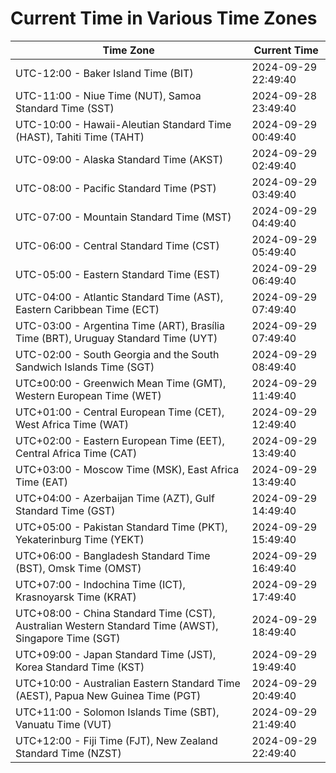 # Current Time in Various Time Zones

| Time Zone | Current Time |
|-----------|--------------|
| UTC-12:00 - Baker Island Time (BIT) | 2024-09-29 22:49:40 |
| UTC-11:00 - Niue Time (NUT), Samoa Standard Time (SST) | 2024-09-28 23:49:40 |
| UTC-10:00 - Hawaii-Aleutian Standard Time (HAST), Tahiti Time (TAHT) | 2024-09-29 00:49:40 |
| UTC-09:00 - Alaska Standard Time (AKST) | 2024-09-29 02:49:40 |
| UTC-08:00 - Pacific Standard Time (PST) | 2024-09-29 03:49:40 |
| UTC-07:00 - Mountain Standard Time (MST) | 2024-09-29 04:49:40 |
| UTC-06:00 - Central Standard Time (CST) | 2024-09-29 05:49:40 |
| UTC-05:00 - Eastern Standard Time (EST) | 2024-09-29 06:49:40 |
| UTC-04:00 - Atlantic Standard Time (AST), Eastern Caribbean Time (ECT) | 2024-09-29 07:49:40 |
| UTC-03:00 - Argentina Time (ART), Brasília Time (BRT), Uruguay Standard Time (UYT) | 2024-09-29 07:49:40 |
| UTC-02:00 - South Georgia and the South Sandwich Islands Time (SGT) | 2024-09-29 08:49:40 |
| UTC±00:00 - Greenwich Mean Time (GMT), Western European Time (WET) | 2024-09-29 11:49:40 |
| UTC+01:00 - Central European Time (CET), West Africa Time (WAT) | 2024-09-29 12:49:40 |
| UTC+02:00 - Eastern European Time (EET), Central Africa Time (CAT) | 2024-09-29 13:49:40 |
| UTC+03:00 - Moscow Time (MSK), East Africa Time (EAT) | 2024-09-29 13:49:40 |
| UTC+04:00 - Azerbaijan Time (AZT), Gulf Standard Time (GST) | 2024-09-29 14:49:40 |
| UTC+05:00 - Pakistan Standard Time (PKT), Yekaterinburg Time (YEKT) | 2024-09-29 15:49:40 |
| UTC+06:00 - Bangladesh Standard Time (BST), Omsk Time (OMST) | 2024-09-29 16:49:40 |
| UTC+07:00 - Indochina Time (ICT), Krasnoyarsk Time (KRAT) | 2024-09-29 17:49:40 |
| UTC+08:00 - China Standard Time (CST), Australian Western Standard Time (AWST), Singapore Time (SGT) | 2024-09-29 18:49:40 |
| UTC+09:00 - Japan Standard Time (JST), Korea Standard Time (KST) | 2024-09-29 19:49:40 |
| UTC+10:00 - Australian Eastern Standard Time (AEST), Papua New Guinea Time (PGT) | 2024-09-29 20:49:40 |
| UTC+11:00 - Solomon Islands Time (SBT), Vanuatu Time (VUT) | 2024-09-29 21:49:40 |
| UTC+12:00 - Fiji Time (FJT), New Zealand Standard Time (NZST) | 2024-09-29 22:49:40 |
